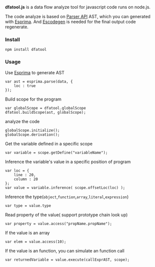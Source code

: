 **dfatool.js** is a data flow analyze tool for javascript code runs on node.js. 

The code analyze is based on [Parser API](https://developer.mozilla.org/en/SpiderMonkey/Parser_API) AST, which you can generated with [Esprima](esprima.org). And [Escodegen](https://github.com/Constellation/escodegen) is needed for the final output code regenerate.

### Install

	npm install dfatool

### Usage

Use [Esprima](esprima.org) to generate AST
	
	var ast = esprima.parse(data, {
		loc : true
	});

Build scope for the program

	var globalScope = dfatool.globalScope
	dfatool.buildScope(ast, globalScope);


analyze the code
	
	globalScope.initialize();
	globalScope.derivation();

Get the variable defined in a specific scope
		
	var variable = scope.getDefine("variableName");

Inference the variable's value in a specific position of program
	
	var loc = {
		line : 20,
		column : 20
	};
	var value = variable.inference( scope.offsetLoc(loc) );

Inference the type(`object`,`function`,`array`,`literal`,`expression`)
	
	var type = value.type

Read property of the value( support prototype chain look up)

	var property = value.access("propName.propName");

If the value is an array
	
	var elem = value.access(10);

If the value is an function, you can simulate an function call

	var returnedVariable = value.execute(callExprAST, scope);